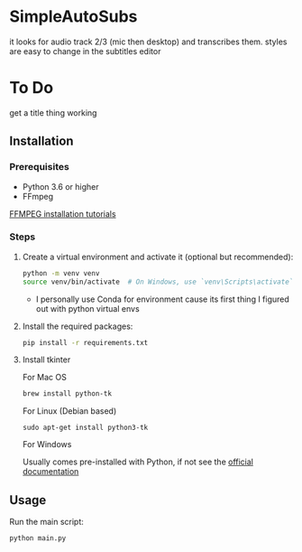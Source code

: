 
# SimpleAutoSubs

it looks for audio track 2/3 (mic then desktop) and transcribes them. styles are easy to change in the subtitles editor

# To Do

get a title thing working

## Installation

### Prerequisites

- Python 3.6 or higher
- FFmpeg

[FFMPEG installation tutorials](https://gist.github.com/barbietunnie/47a3de3de3274956617ce092a3bc03a1) 

### Steps

1. Create a virtual environment and activate it (optional but recommended):
    ```sh
    python -m venv venv
    source venv/bin/activate  # On Windows, use `venv\Scripts\activate`
    ```
    - I personally use Conda for environment cause its first thing I figured out with python virtual envs

2. Install the required packages:
    ```sh
    pip install -r requirements.txt
    ```

3. Install tkinter
   
   For Mac OS
   ```sh
   brew install python-tk
   ```

   For Linux (Debian based)
   ```
   sudo apt-get install python3-tk
   ```

   For Windows

   Usually comes pre-installed with Python, if not see the [official documentation](https://tkdocs.com/tutorial/install.html)
   
## Usage

Run the main script:
```sh
python main.py
```

